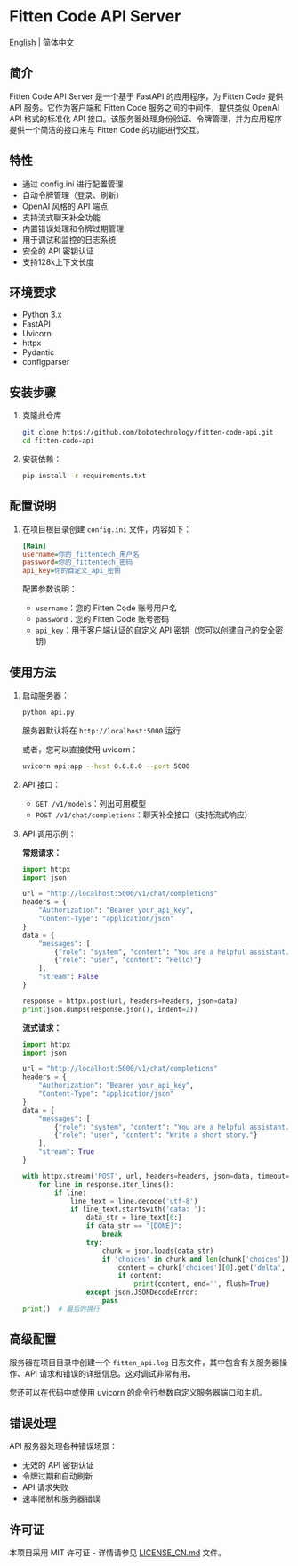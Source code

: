 # Fitten Code API Server

[English](https://github.com/bobotechnology/fitten-code-api/blob/main/README.md) | 简体中文

## 简介
Fitten Code API Server 是一个基于 FastAPI 的应用程序，为 Fitten Code 提供 API 服务。它作为客户端和 Fitten Code 服务之间的中间件，提供类似 OpenAI API 格式的标准化 API 接口。该服务器处理身份验证、令牌管理，并为应用程序提供一个简洁的接口来与 Fitten Code 的功能进行交互。

## 特性
- 通过 config.ini 进行配置管理
- 自动令牌管理（登录、刷新）
- OpenAI 风格的 API 端点
- 支持流式聊天补全功能
- 内置错误处理和令牌过期管理
- 用于调试和监控的日志系统
- 安全的 API 密钥认证
- 支持128k上下文长度

## 环境要求
- Python 3.x
- FastAPI
- Uvicorn
- httpx
- Pydantic
- configparser

## 安装步骤
1. 克隆此仓库
   ```bash
   git clone https://github.com/bobotechnology/fitten-code-api.git
   cd fitten-code-api
   ```

2. 安装依赖：
   ```bash
   pip install -r requirements.txt
   ```

## 配置说明
1. 在项目根目录创建 `config.ini` 文件，内容如下：
   ```ini
   [Main]
   username=你的_fittentech_用户名
   password=你的_fittentech_密码
   api_key=你的自定义_api_密钥
   ```

   配置参数说明：
   - `username`：您的 Fitten Code 账号用户名
   - `password`：您的 Fitten Code 账号密码
   - `api_key`：用于客户端认证的自定义 API 密钥（您可以创建自己的安全密钥）

## 使用方法
1. 启动服务器：
   ```bash
   python api.py
   ```
   服务器默认将在 `http://localhost:5000` 运行
   
   或者，您可以直接使用 uvicorn：
   ```bash
   uvicorn api:app --host 0.0.0.0 --port 5000
   ```

2. API 接口：
   - `GET /v1/models`：列出可用模型
   - `POST /v1/chat/completions`：聊天补全接口（支持流式响应）

3. API 调用示例：

   **常规请求：**
   ```python
   import httpx
   import json

   url = "http://localhost:5000/v1/chat/completions"
   headers = {
       "Authorization": "Bearer your_api_key",
       "Content-Type": "application/json"
   }
   data = {
       "messages": [
           {"role": "system", "content": "You are a helpful assistant."},
           {"role": "user", "content": "Hello!"}
       ],
       "stream": False
   }

   response = httpx.post(url, headers=headers, json=data)
   print(json.dumps(response.json(), indent=2))
   ```

   **流式请求：**
   ```python
   import httpx
   import json

   url = "http://localhost:5000/v1/chat/completions"
   headers = {
       "Authorization": "Bearer your_api_key",
       "Content-Type": "application/json"
   }
   data = {
       "messages": [
           {"role": "system", "content": "You are a helpful assistant."},
           {"role": "user", "content": "Write a short story."}
       ],
       "stream": True
   }

   with httpx.stream('POST', url, headers=headers, json=data, timeout=None) as response:
       for line in response.iter_lines():
           if line:
               line_text = line.decode('utf-8')
               if line_text.startswith('data: '):
                   data_str = line_text[6:]
                   if data_str == "[DONE]":
                       break
                   try:
                       chunk = json.loads(data_str)
                       if 'choices' in chunk and len(chunk['choices']) > 0:
                           content = chunk['choices'][0].get('delta', {}).get('content', '')
                           if content:
                               print(content, end='', flush=True)
                   except json.JSONDecodeError:
                       pass
   print()  # 最后的换行
   ```

## 高级配置

服务器在项目目录中创建一个 `fitten_api.log` 日志文件，其中包含有关服务器操作、API 请求和错误的详细信息。这对调试非常有用。

您还可以在代码中或使用 uvicorn 的命令行参数自定义服务器端口和主机。

## 错误处理

API 服务器处理各种错误场景：
- 无效的 API 密钥认证
- 令牌过期和自动刷新
- API 请求失败
- 速率限制和服务器错误

## 许可证

本项目采用 MIT 许可证 - 详情请参见 [LICENSE_CN.md](https://github.com/bobotechnology/fitten-code-api/blob/main/LICENSE_CN.md) 文件。